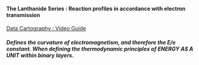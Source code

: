 #### The Lanthanide Series : Reaction profiles in accordance with electron transmission

[Data Cartography : Video Guide](https://www.youtube.com/playlist?list=PLBx_-O2xTMh73vurWagwrFdKhBCktEPLK)

##### Defines the curvature of electromagnetism, and therefore the E/e constant. When defining the thermodynamic principles of ENERGY AS A UNIT within binary layers.  
